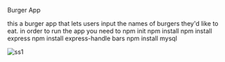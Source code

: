 Burger App

this a burger app that lets users input the names of burgers they'd like to eat.
 in order to run the app you need to 
 npm init
 npm install
 npm install express
 npm install express-handle bars
 npm install mysql
 


![ss1](https://user-images.githubusercontent.com/71358143/104823092-22681e00-580d-11eb-9082-88fb9763fbcc.png)

